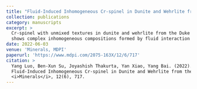 ```yaml
---
title: "Fluid-Induced Inhomogeneous Cr-spinel in Dunite and Wehrlite from the Duke Island Complex, Southeastern Alaska"
collection: publications
category: manuscripts
excerpt: >
  Cr-spinel with unmixed textures in dunite and wehrlite from the Duke Island Complex
  shows complex inhomogeneous compositions formed by fluid interaction and unmixing processes.
date: 2022-06-03
venue: 'Minerals, MDPI'
paperurl: 'https://www.mdpi.com/2075-163X/12/6/717'
citation: >
  Yang Luo, Ben-Xun Su, Joyashish Thakurta, Yan Xiao, Yang Bai. (2022).
  Fluid-Induced Inhomogeneous Cr-spinel in Dunite and Wehrlite from the Duke Island Complex, Southeastern Alaska.
  <i>Minerals</i>, 12(6), 717.
---
```

